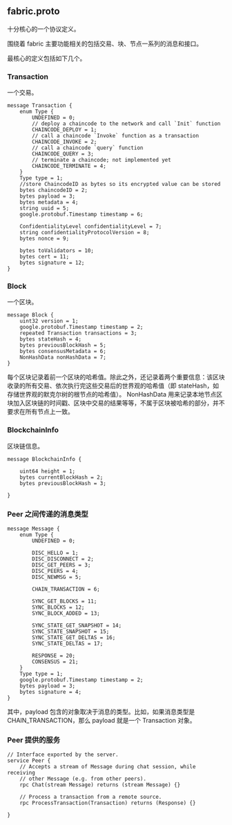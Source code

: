 ## fabric.proto
十分核心的一个协议定义。

围绕着 fabric 主要功能相关的包括交易、块、节点一系列的消息和接口。

最核心的定义包括如下几个。

### Transaction
一个交易。

```
message Transaction {
    enum Type {
        UNDEFINED = 0;
        // deploy a chaincode to the network and call `Init` function
        CHAINCODE_DEPLOY = 1;
        // call a chaincode `Invoke` function as a transaction
        CHAINCODE_INVOKE = 2;
        // call a chaincode `query` function
        CHAINCODE_QUERY = 3;
        // terminate a chaincode; not implemented yet
        CHAINCODE_TERMINATE = 4;
    }
    Type type = 1;
    //store ChaincodeID as bytes so its encrypted value can be stored
    bytes chaincodeID = 2;
    bytes payload = 3;
    bytes metadata = 4;
    string uuid = 5;
    google.protobuf.Timestamp timestamp = 6;

    ConfidentialityLevel confidentialityLevel = 7;
    string confidentialityProtocolVersion = 8;
    bytes nonce = 9;

    bytes toValidators = 10;
    bytes cert = 11;
    bytes signature = 12;
}
```

### Block
一个区块。

```
message Block {
    uint32 version = 1;
    google.protobuf.Timestamp timestamp = 2;
    repeated Transaction transactions = 3;
    bytes stateHash = 4;
    bytes previousBlockHash = 5;
    bytes consensusMetadata = 6;
    NonHashData nonHashData = 7;
}
```

每个区块记录着前一个区块的哈希值。除此之外，还记录着两个重要信息：该区块收录的所有交易、依次执行完这些交易后的世界观的哈希值（即 stateHash，如存储世界观的默克尔树的根节点的哈希值）。
NonHashData 用来记录本地节点区块加入区块链的时间戳、区块中交易的结果等等，不属于区块被哈希的部分，并不要求在所有节点上一致。

### BlockchainInfo
区块链信息。

```
message BlockchainInfo {

    uint64 height = 1;
    bytes currentBlockHash = 2;
    bytes previousBlockHash = 3;

}
```

### Peer 之间传递的消息类型

```
message Message {
    enum Type {
        UNDEFINED = 0;

        DISC_HELLO = 1;
        DISC_DISCONNECT = 2;
        DISC_GET_PEERS = 3;
        DISC_PEERS = 4;
        DISC_NEWMSG = 5;

        CHAIN_TRANSACTION = 6;

        SYNC_GET_BLOCKS = 11;
        SYNC_BLOCKS = 12;
        SYNC_BLOCK_ADDED = 13;

        SYNC_STATE_GET_SNAPSHOT = 14;
        SYNC_STATE_SNAPSHOT = 15;
        SYNC_STATE_GET_DELTAS = 16;
        SYNC_STATE_DELTAS = 17;

        RESPONSE = 20;
        CONSENSUS = 21;
    }
    Type type = 1;
    google.protobuf.Timestamp timestamp = 2;
    bytes payload = 3;
    bytes signature = 4;
}
```

其中，payload 包含的对象取决于消息的类型。比如，如果消息类型是 CHAIN_TRANSACTION，那么 payload 就是一个 Transaction 对象。

### Peer 提供的服务

```
// Interface exported by the server.
service Peer {
    // Accepts a stream of Message during chat session, while receiving
    // other Message (e.g. from other peers).
    rpc Chat(stream Message) returns (stream Message) {}

    // Process a transaction from a remote source.
    rpc ProcessTransaction(Transaction) returns (Response) {}

}
```